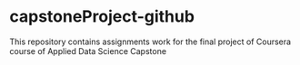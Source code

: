# capstoneProject-github
This repository contains assignments work for the final project of Coursera course of Applied Data Science Capstone
